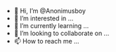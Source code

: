 - 👋 Hi, I’m @Anonimusboy
- 👀 I’m interested in ...
- 🌱 I’m currently learning ...
- 💞️ I’m looking to collaborate on ...
- 📫 How to reach me ...

<!---
Anonimusboy/Anonimusboy is a ✨ special ✨ repository because its `README.md` (this file) appears on your GitHub profile.
You can click the Preview link to take a look at your changes.
--->
